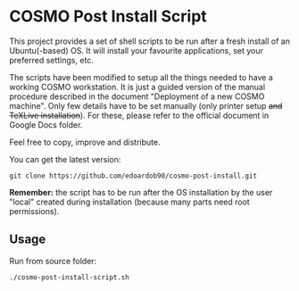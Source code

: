 COSMO Post Install Script
==========================

This project provides a set of shell scripts to be run after a fresh install of an Ubuntu(-based) OS. It will install your favourite applications, set your preferred settings, etc.

The scripts have been modified to setup all the things needed to have a working COSMO workstation. It is just a guided version of the manual procedure described in the document "Deployment of a new COSMO machine". Only few details have to be set manually (only printer setup ~~and TeXLive installation~~). For these, please refer to the official document in Google Docs folder.

Feel free to copy, improve and distribute.

You can get the latest version:

    git clone https://github.com/edoardob90/cosmo-post-install.git

**Remember:** the script has to be run after the OS installation by the user "local" created during installation (because many parts need root permissions).

## Usage

Run from source folder:

```
./cosmo-post-install-script.sh
```
